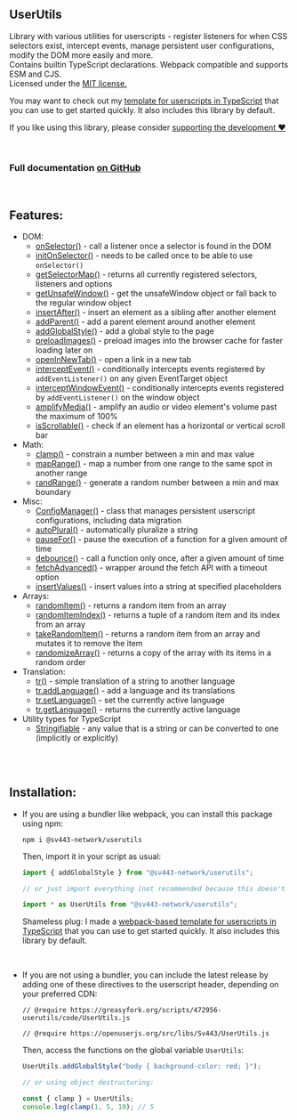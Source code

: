 ## UserUtils
Library with various utilities for userscripts - register listeners for when CSS selectors exist, intercept events, manage persistent user configurations, modify the DOM more easily and more.  
Contains builtin TypeScript declarations. Webpack compatible and supports ESM and CJS.  
Licensed under the [MIT license.](https://github.com/Sv443-Network/UserUtils/blob/main/LICENSE.txt)  
  
You may want to check out my [template for userscripts in TypeScript](https://github.com/Sv443/Userscript.ts) that you can use to get started quickly. It also includes this library by default.  
  
If you like using this library, please consider [supporting the development ❤️](https://github.com/sponsors/Sv443)

<br>

### Full documentation [on GitHub](https://github.com/Sv443-Network/UserUtils#readme)

<br>

## Features:
- DOM:
    - [onSelector()](https://github.com/Sv443-Network/UserUtils#onselector) - call a listener once a selector is found in the DOM
    - [initOnSelector()](https://github.com/Sv443-Network/UserUtils#initonselector) - needs to be called once to be able to use `onSelector()`
    - [getSelectorMap()](https://github.com/Sv443-Network/UserUtils#getselectormap) - returns all currently registered selectors, listeners and options
    - [getUnsafeWindow()](https://github.com/Sv443-Network/UserUtils#getunsafewindow) - get the unsafeWindow object or fall back to the regular window object
    - [insertAfter()](https://github.com/Sv443-Network/UserUtils#insertafter) - insert an element as a sibling after another element
    - [addParent()](https://github.com/Sv443-Network/UserUtils#addparent) - add a parent element around another element
    - [addGlobalStyle()](https://github.com/Sv443-Network/UserUtils#addglobalstyle) - add a global style to the page
    - [preloadImages()](https://github.com/Sv443-Network/UserUtils#preloadimages) - preload images into the browser cache for faster loading later on
    - [openInNewTab()](https://github.com/Sv443-Network/UserUtils#openinnewtab) - open a link in a new tab
    - [interceptEvent()](https://github.com/Sv443-Network/UserUtils#interceptevent) - conditionally intercepts events registered by `addEventListener()` on any given EventTarget object
    - [interceptWindowEvent()](https://github.com/Sv443-Network/UserUtils#interceptwindowevent) - conditionally intercepts events registered by `addEventListener()` on the window object
    - [amplifyMedia()](https://github.com/Sv443-Network/UserUtils#amplifymedia) - amplify an audio or video element's volume past the maximum of 100%
    - [isScrollable()](https://github.com/Sv443-Network/UserUtils#isscrollable) - check if an element has a horizontal or vertical scroll bar
- Math:
    - [clamp()](https://github.com/Sv443-Network/UserUtils#clamp) - constrain a number between a min and max value
    - [mapRange()](https://github.com/Sv443-Network/UserUtils#maprange) - map a number from one range to the same spot in another range
    - [randRange()](https://github.com/Sv443-Network/UserUtils#randrange) - generate a random number between a min and max boundary
- Misc:
    - [ConfigManager()](https://github.com/Sv443-Network/UserUtils#configmanager) - class that manages persistent userscript configurations, including data migration
    - [autoPlural()](https://github.com/Sv443-Network/UserUtils#autoplural) - automatically pluralize a string
    - [pauseFor()](https://github.com/Sv443-Network/UserUtils#pausefor) - pause the execution of a function for a given amount of time
    - [debounce()](https://github.com/Sv443-Network/UserUtils#debounce) - call a function only once, after a given amount of time
    - [fetchAdvanced()](https://github.com/Sv443-Network/UserUtils#fetchadvanced) - wrapper around the fetch API with a timeout option
    - [insertValues()](https://github.com/Sv443-Network/UserUtils#insertvalues) - insert values into a string at specified placeholders
- Arrays:
    - [randomItem()](https://github.com/Sv443-Network/UserUtils#randomitem) - returns a random item from an array
    - [randomItemIndex()](https://github.com/Sv443-Network/UserUtils#randomitemindex) - returns a tuple of a random item and its index from an array
    - [takeRandomItem()](https://github.com/Sv443-Network/UserUtils#takerandomitem) - returns a random item from an array and mutates it to remove the item
    - [randomizeArray()](https://github.com/Sv443-Network/UserUtils#randomizearray) - returns a copy of the array with its items in a random order
- Translation:
    - [tr()](https://github.com/Sv443-Network/UserUtils#tr) - simple translation of a string to another language
    - [tr.addLanguage()](https://github.com/Sv443-Network/UserUtils#traddlanguage) - add a language and its translations
    - [tr.setLanguage()](https://github.com/Sv443-Network/UserUtils#trsetlanguage) - set the currently active language
    - [tr.getLanguage()](https://github.com/Sv443-Network/UserUtils#trgetlanguage) - returns the currently active language
- Utility types for TypeScript
    - [Stringifiable](https://github.com/Sv443-Network/UserUtils#stringifiable) - any value that is a string or can be converted to one (implicitly or explicitly)

<br><br>

## Installation:
- If you are using a bundler like webpack, you can install this package using npm:
    ```
    npm i @sv443-network/userutils
    ```
    Then, import it in your script as usual:
    ```ts
    import { addGlobalStyle } from "@sv443-network/userutils";

    // or just import everything (not recommended because this doesn't allow for treeshaking):

    import * as UserUtils from "@sv443-network/userutils";
    ```
    Shameless plug: I made a [webpack-based template for userscripts in TypeScript](https://github.com/Sv443/Userscript.ts) that you can use to get started quickly. It also includes this library by default.


<br>

- If you are not using a bundler, you can include the latest release by adding one of these directives to the userscript header, depending on your preferred CDN:
    ```
    // @require https://greasyfork.org/scripts/472956-userutils/code/UserUtils.js
    ```
    ```
    // @require https://openuserjs.org/src/libs/Sv443/UserUtils.js
    ```
    Then, access the functions on the global variable `UserUtils`:
    ```ts
    UserUtils.addGlobalStyle("body { background-color: red; }");

    // or using object destructuring:

    const { clamp } = UserUtils;
    console.log(clamp(1, 5, 10); // 5
    ```
